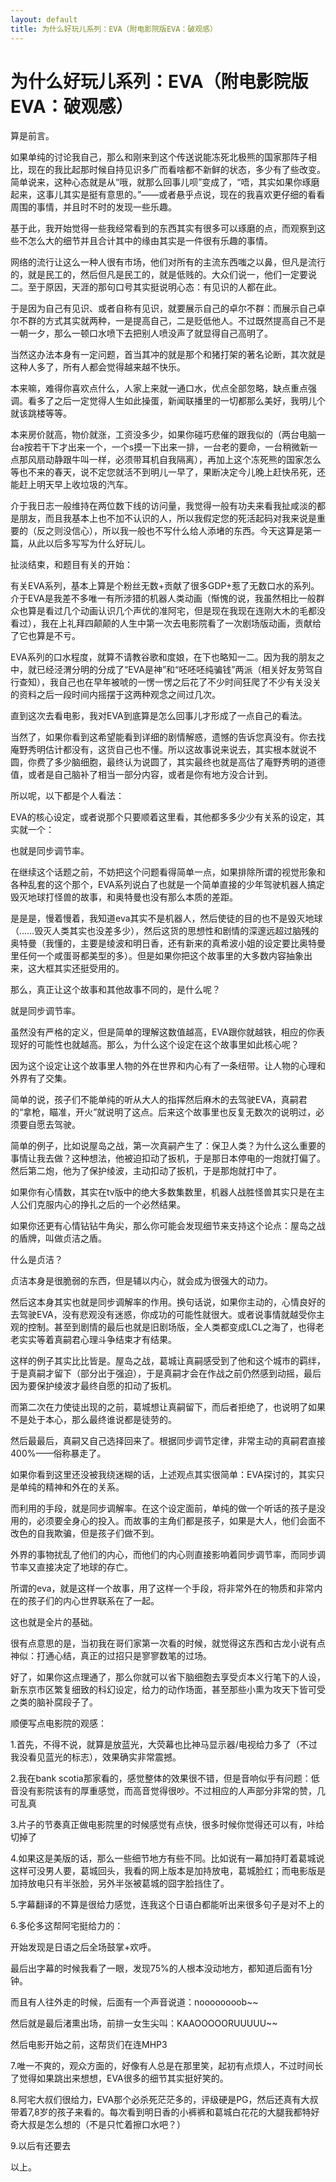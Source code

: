 ```yaml
---
layout: default
title: 为什么好玩儿系列：EVA（附电影院版EVA：破观感）
---
```


# 为什么好玩儿系列：EVA（附电影院版EVA：破观感）

算是前言。

如果单纯的讨论我自己，那么和刚来到这个传送说能冻死北极熊的国家那阵子相比，现在的我比起那时候自持见识多广而看啥都不新鲜的状态，多少有了些改变。简单说来，这种心态就是从“哦，就那么回事儿呗”变成了，“唔，其实如果你琢磨起来，这事儿其实是挺有意思的。”——或者悬乎点说，现在的我喜欢更仔细的看看周围的事情，并且时不时的发现一些乐趣。

基于此，我开始觉得一些我经常看到的东西其实有很多可以琢磨的点，而观察到这些不怎么大的细节并且合计其中的缘由其实是一件很有乐趣的事情。

网络的流行让这么一种人很有市场，他们对所有的主流东西嗤之以鼻，但凡是流行的，就是民工的，然后但凡是民工的，就是低贱的。大众们说一，他们一定要说二。至于原因，天涯的那句口号其实挺说明心态：有见识的人都在此。

于是因为自己有见识、或者自称有见识，就要展示自己的卓尔不群：而展示自己卓尔不群的方式其实就两种，一是提高自己，二是贬低他人。不过既然提高自己不是一朝一夕，那么一顿口水喷下去把别人喷没声了就显得自己高明了。

当然这办法本身有一定问题，首当其冲的就是那个和猪打架的著名论断，其次就是这种人多了，所有人都会觉得越来越不快乐。

本来嘛，难得你喜欢点什么，人家上来就一通口水，优点全部忽略，缺点重点强调。看多了之后一定觉得人生如此操蛋，新闻联播里的一切都那么美好，我明儿个就该跳楼等等。

本来房价就高，物价就涨，工资没多少，如果你碰巧悲催的跟我似的（两台电脑一台a按若干下才出来一个，一个s摸一下出来一排，一台老的要命，一台稍微新一点那风扇动静跟牛叫一样，必须带耳机自我隔离），再加上这个冻死熊的国家怎么等也不来的春天，说不定您就活不到明儿一早了，果断决定今儿晚上赶快吊死，还能赶上明天早上收垃圾的汽车。

介于我日志一般维持在两位数下线的访问量，我觉得一般有功夫来看我扯咸淡的都是朋友，而且我基本上也不加不认识的人，所以我假定您的死活起码对我来说是重要的（反之则没信心），所以我一般也不写什么给人添堵的东西。今天这算是第一篇，从此以后多写写为什么好玩儿。

 

扯淡结束，和题目有关的开始：

有关EVA系列，基本上算是个粉丝无数+贡献了很多GDP+惹了无数口水的系列。介于EVA是我差不多唯一有所涉猎的机器人类动画（惭愧的说，我虽然相比一般群众也算是看过几个动画认识几个声优的准阿宅，但是现在我现在连刚大木的毛都没看过），我在上礼拜四颠颠的人生中第一次去电影院看了一次剧场版动画，贡献给了它也算是不亏。

EVA系列的口水程度，就算不请教谷歌和度娘，在下也略知一二。因为我的朋友之中，就已经泾渭分明的分成了“EVA是神”和“呸呸呸纯骗钱”两派（相关好友劳驾自行查知），我自己也在早年被唬的一愣一愣之后花了不少时间狂爬了不少有关没关的资料之后一段时间内摇摆于这两种观念之间过几次。

直到这次去看电影，我对EVA到底算是怎么回事儿才形成了一点自己的看法。

当然了，如果你看到这希望能看到详细的剧情解惑，遗憾的告诉您真没有。你去找庵野秀明估计都没有，这货自己也不懂。所以这故事说来说去，其实根本就说不圆，你费了多少脑细胞，最终认为说圆了，其实最终也就是高估了庵野秀明的道德值，或者是自己脑补了相当一部分内容，或者是你有地方没合计到。

所以呢，以下都是个人看法：

EVA的核心设定，或者说那个只要顺着这里看，其他都多多少少有关系的设定，其实就一个：

也就是同步调节率。

在继续这个话题之前，不妨把这个问题看得简单一点，如果排除所谓的视觉形象和各种乱套的这个那个，EVA系列说白了也就是一个简单直接的少年驾驶机器人搞定毁灭地球打怪兽的故事，和奥特曼也没有那么本质的差距。

是是是，慢着慢着，我知道eva其实不是机器人，然后使徒的目的也不是毁灭地球（……毁灭人类其实也没差多少），然后这货的思想性和剧情的深邃远超过脑残的奥特曼（我懂的，主要是绫波和明日香，还有新来的真希波小姐的设定要比奥特曼里任何一个咸蛋哥都美型的多）。但是如果你把这个故事里的大多数内容抽象出来，这大框其实还挺受用的。

那么，真正让这个故事和其他故事不同的，是什么呢？

就是同步调节率。

虽然没有严格的定义，但是简单的理解这数值越高，EVA跟你就越铁，相应的你表现好的可能性也就越高。那么，为什么这个设定在这个故事里如此核心呢？

因为这个设定让这个故事里人物的外在世界和内心有了一条纽带。让人物的心理和外界有了交集。

简单的说，孩子们不能单纯的听从大人的指挥然后麻木的去驾驶EVA，真嗣君的“拿枪，瞄准，开火”就说明了这点。后来这个故事里也反复无数次的说明过，必须要自愿去驾驶。

简单的例子，比如说屋岛之战，第一次真嗣产生了：保卫人类？为什么这么重要的事情让我去做？这种想法，他被迫扣动了扳机，于是那日本停电的一炮就打偏了。然后第二炮，他为了保护绫波，主动扣动了扳机，于是那炮就打中了。

如果你有心情数，其实在tv版中的绝大多数集数里，机器人战胜怪兽其实只是在主人公们克服内心的挣扎之后的一个必然结果。

如果你还更有心情钻钻牛角尖，那么你可能会发现细节来支持这个论点：屋岛之战的盾牌，叫做贞洁之盾。

什么是贞洁？

贞洁本身是很脆弱的东西，但是辅以内心，就会成为很强大的动力。

然后这本身其实也就是同步调解率的作用。换句话说，如果你主动的，心情良好的去驾驶EVA，没有悲观没有迷惑，你成功的可能性就很大。或者说事情就越受你主观的控制。甚至到剧情的最后也就是旧剧场版，全人类都变成LCL之海了，也得老老实实等着真嗣君心理斗争结束才有结果。

这样的例子其实比比皆是。屋岛之战，葛城让真嗣感受到了他和这个城市的羁绊，于是真嗣才留下（部分出于强迫），于是真嗣才会在作战之前仍然感到动摇，最后因为要保护绫波才最终自愿的扣动了扳机。

而第二次在力使徒出现的之前，葛城想让真嗣留下，而后者拒绝了，也说明了如果不是处于本心，那么最终谁说都是徒劳的。

然后最最后，真嗣又自己选择回来了。根据同步调节定律，非常主动的真嗣君直接400%——俗称暴走了。

如果你看到这里还没被我绕迷糊的话，上述观点其实很简单：EVA探讨的，其实只是单纯的精神和外在的关系。

而利用的手段，就是同步调解率。在这个设定面前，单纯的做一个听话的孩子是没用的，必须要全身心的投入。而故事的主角们都是孩子，如果是大人，他们会面不改色的自我欺骗，但是孩子们做不到。

外界的事物扰乱了他们的内心，而他们的内心则直接影响着同步调节率，而同步调节率又直接决定了地球的存亡。

所谓的eva，就是这样一个故事，用了这样一个手段，将非常外在的物质和非常内在的孩子们的内心世界联系在了一起。

这也就是全片的基础。

很有点意思的是，当初我在哥们家第一次看的时候，就觉得这东西和古龙小说有点神似：打通心结，真正的过招只是寥寥数笔的过场。

好了，如果你这点理通了，那么你就可以省下脑细胞去享受贞本义行笔下的人设，新东京市区繁复细致的科幻设定，给力的动作场面，甚至那些小熏为攻天下皆可受之类的脑补腐段子了。

 

顺便写点电影院的观感：

1.首先，不得不说，就算是放蓝光，大荧幕也比神马显示器/电视给力多了（不过我没看见蓝光的标志），效果确实非常震撼。

2.我在bank scotia那家看的，感觉整体的效果很不错，但是音响似乎有问题：低音没有影院该有的厚重感觉，而高音觉得很吵。不过相应的人声部分非常的赞，几可乱真

3.片子的节奏真正做电影院里的时候感觉有点快，很多时候你觉得还可以有，咔给切掉了

4.如果这是美版的话，那么一些细节地方有些不同。比如说有一幕加持盯着葛城说这样可没男人要，葛城回头，我看的网上版本是加持放电，葛城脸红；而电影版是加持放电只有半张脸，另外半张被葛城的囧字脸挡住了。

5.字幕翻译的不算是很给力感觉，连我这个日语白都能听出来很多句子是对不上的

6.多伦多这帮阿宅挺给力的：

开始发现是日语之后全场鼓掌+欢呼。

最后出字幕的时候我看了一眼，发现75%的人根本没动地方，都知道后面有1分钟。

而且有人往外走的时候，后面有一个声音说道：noooooooob~~

然后就是最后渚熏出场，前排一女生尖叫：KAAOOOOORUUUUU~~

然后电影开始之前，这帮货们在连MHP3

7.唯一不爽的，观众方面的，好像有人总是在那里笑，起初有点烦人，不过时间长了觉得如果跳出来想想，EVA很多的细节其实挺好笑的。

8.阿宅大叔们很给力，EVA那个必杀死茫茫多的，评级硬是PG，然后还真有大叔带着7,8岁的孩子来看的。每次看到明日香的小裤裤和葛城白花花的大腿我都特好奇大叔是怎么想的（不是只忙着擦口水吧？）

9.以后有还要去

 

以上。